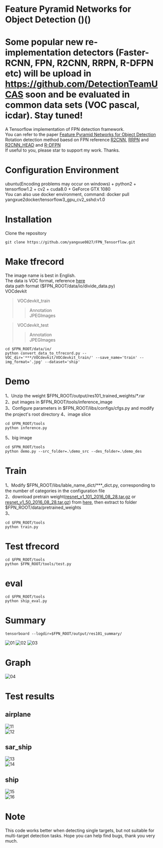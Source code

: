 # Feature Pyramid Networks for Object Detection ()()

# Some popular new re-implementation detectors (Faster-RCNN, FPN, R2CNN, RRPN, R-DFPN etc) will be upload in https://github.com/DetectionTeamUCAS soon and be evaluated in common data sets (VOC pascal, icdar). Stay tuned!     
        
A Tensorflow implementation of FPN detection framework.    
You can refer to the paper [Feature Pyramid Networks for Object Detection](https://arxiv.org/abs/1612.03144)    
Rotation detection method baesd on FPN reference [R2CNN](https://github.com/yangxue0827/R2CNN_FPN_Tensorflow), [RRPN](https://github.com/yangJirui/RRPN_FPN_Tensorflow) and [R2CNN_HEAD](https://github.com/yangxue0827/R2CNN_HEAD_FPN_Tensorflow) and [R-DFPN](https://github.com/yangxue0827/R-DFPN_FPN_Tensorflow)  
If useful to you, please star to support my work. Thanks.     

# Configuration Environment
ubuntu(Encoding problems may occur on windows) + python2 + tensorflow1.2 + cv2 + cuda8.0 + GeForce GTX 1080      
You can also use docker environment, command: docker pull yangxue2docker/tensorflow3_gpu_cv2_sshd:v1.0     

# Installation    
  Clone the repository    
  ```Shell    
  git clone https://github.com/yangxue0827/FPN_Tensorflow.git    
  ```       

# Make tfrecord   
The image name is best in English.       
The data is VOC format, reference [here](sample.xml)     
data path format  ($FPN_ROOT/data/io/divide_data.py)      
VOCdevkit  
>VOCdevkit_train  
>>Annotation  
>>JPEGImages   

>VOCdevkit_test   
>>Annotation   
>>JPEGImages   

  ```Shell    
  cd $FPN_ROOT/data/io/  
  python convert_data_to_tfrecord.py --VOC_dir='***/VOCdevkit/VOCdevkit_train/' --save_name='train' --img_format='.jpg' --dataset='ship'
  ```

# Demo          
1、Unzip the weight $FPN_ROOT/output/res101_trained_weights/*.rar    
2、put images in $FPN_ROOT/tools/inference_image   
3、Configure parameters in $FPN_ROOT/libs/configs/cfgs.py and modify the project's root directory 
4、image slice           
  ```Shell    
  cd $FPN_ROOT/tools
  python inference.py   
  ```     
5、big image      
  ```Shell    
  cd $FPN_ROOT/tools
  python demo.py --src_folder=.\demo_src --des_folder=.\demo_des      
  ``` 

  
# Train
1、Modify $FPN_ROOT/libs/lable_name_dict/***_dict.py, corresponding to the number of categories in the configuration file    
2、download pretrain weight([resnet_v1_101_2016_08_28.tar.gz](http://download.tensorflow.org/models/resnet_v1_101_2016_08_28.tar.gz) or [resnet_v1_50_2016_08_28.tar.gz](http://download.tensorflow.org/models/resnet_v1_50_2016_08_28.tar.gz)) from [here](https://github.com/yangxue0827/models/tree/master/slim), then extract to folder $FPN_ROOT/data/pretrained_weights    
3、    
  ```Shell    
  cd $FPN_ROOT/tools
  python train.py 
  ``` 

# Test tfrecord     
  ```Shell    
  cd $FPN_ROOT/tools    
  python $FPN_ROOT/tools/test.py  
  ``` 

# eval   
  ```Shell    
  cd $FPN_ROOT/tools   
  python ship_eval.py
  ```  

# Summary   
  ```Shell    
  tensorboard --logdir=$FPN_ROOT/output/res101_summary/
  ```    
![01](output/res101_summary/fast_rcnn_loss.bmp) 
![02](output/res101_summary/rpn_loss.bmp) 
![03](output/res101_summary/total_loss.bmp) 

# Graph
![04](graph.png) 

# Test results    
## airplane
![11](tools/test_result/00_gt.jpg)   
![12](tools/test_result/00_fpn.jpg)  
 
## sar_ship
![13](tools/test_result/01_gt.jpg)   
![14](tools/test_result/01_fpn.jpg)  

## ship
![15](tools/test_result/02_gt.jpg)    
![16](tools/test_result/02_fpn.jpg)      

# Note 
This code works better when detecting single targets, but not suitable for multi-target detection tasks. Hope you can help find bugs, thank you very much.    
    
